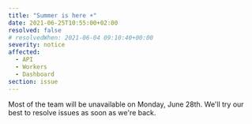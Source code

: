 ```yaml
---
title: "Summer is here ☀️"
date: 2021-06-25T10:55:00+02:00
resolved: false
# resolvedWhen: 2021-06-04 09:10:40+00:00
severity: notice
affected:
  - API
  - Workers
  - Dashboard
section: issue
---
```


Most of the team will be unavailable on Monday, June 28th. We'll try our best to resolve issues as soon as we're back.
